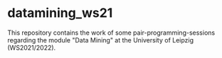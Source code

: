 # datamining_ws21
This repository contains the work of some pair-programming-sessions regarding the module "Data Mining" at the University of Leipzig (WS2021/2022).
